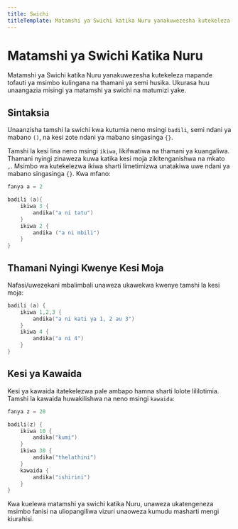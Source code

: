 ```yaml
---
title: Swichi
titleTemplate: Matamshi ya Swichi katika Nuru yanakuwezesha kutekeleza mapande tofauti ya msimbo kulingana na thamani ya semi husika
---
```


# Matamshi ya Swichi Katika Nuru

Matamshi ya Swichi katika Nuru yanakuwezesha kutekeleza mapande tofauti ya msimbo kulingana na thamani ya semi husika. Ukurasa huu unaangazia misingi ya matamshi ya swichi na matumizi yake.

## Sintaksia

Unaanzisha tamshi la swichi kwa kutumia neno msingi `badili`, semi ndani ya mabano `()`, na kesi zote ndani ya mabano singasinga `{}`.

Tamshi la kesi lina neno msingi `ikiwa`, likifwatiwa na thamani ya kuangaliwa. Thamani nyingi zinaweza kuwa katika kesi moja zikitenganishwa na mkato `,`. Msimbo wa kutekelezwa ikiwa sharti limetimizwa unatakiwa uwe ndani ya mabano singasinga `{}`. Kwa mfano:

```go
fanya a = 2

badili (a){
	ikiwa 3 {
		andika("a ni tatu")
	}
	ikiwa 2 {
		andika ("a ni mbili")
	}
}
```

## Thamani Nyingi Kwenye Kesi Moja

Nafasi/uwezekani mbalimbali unaweza ukawekwa kwenye tamshi la kesi moja:

```go
badili (a) {
	ikiwa 1,2,3 {
		andika("a ni kati ya 1, 2 au 3")
	}
	ikiwa 4 {
		andika("a ni 4")
	}
}
```

## Kesi ya Kawaida

Kesi ya kawaida itatekelezwa pale ambapo hamna sharti lolote lililotimia. Tamshi la kawaida huwakilishwa na neno msingi `kawaida`:

```go
fanya z = 20

badili(z) {
	ikiwa 10 {
		andika("kumi")
	}
	ikiwa 30 {
		andika("thelathini")
	}
	kawaida {
		andika("ishirini")
	}
}
```

Kwa kuelewa matamshi ya swichi katika Nuru, unaweza ukatengeneza msimbo fanisi na uliopangiliwa vizuri unaoweza kumudu masharti mengi kiurahisi.
